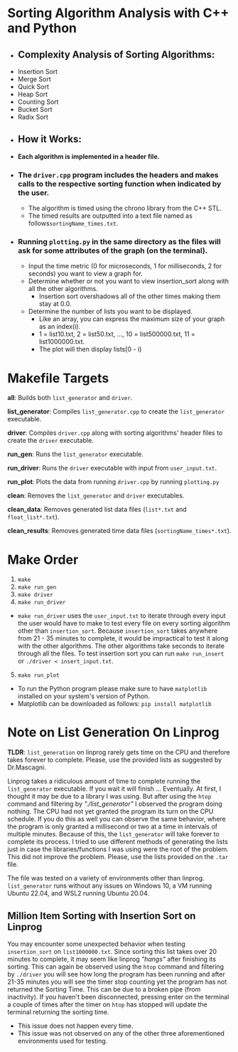 # Sorting Algorithm Analysis with C++ and Python
- ## Complexity Analysis of Sorting Algorithms:
- Insertion Sort
- Merge Sort
- Quick Sort
- Heap Sort
- Counting Sort
- Bucket Sort
- Radix Sort
- ## How it Works:
- **Each algorithm is implemented in a header file.**
- ### The `driver.cpp` program includes the headers and makes calls to the respective sorting function when indicated by the user.
  - The algorithm is timed using the chrono library from the C++ STL.
  - The timed results are outputted into a text file named as follows`sortingName_times.txt`.
- ### Running `plotting.py` in the same directory as the files will ask for some attributes of the graph (on the terminal).
  - Input the time metric (0 for microseconds, 1 for milliseconds, 2 for seconds) you want to view a graph for.
  - Determine whether or not you want to view insertion_sort along with all the other algorithms.
    - Insertion sort overshadows all of the other times making them stay at 0.0.
  - Determine the number of lists you want to be displayed.
    - Like an array, you can express the maximum size of your graph as an index(i).
    - 1 = list10.txt, 2 = list50.txt, ..., 10 = list500000.txt, 11 = list1000000.txt.
    - The plot will then display lists[0 - i)

# Makefile Targets
**all**: Builds both `list_generator` and `driver`.

**list_generator**: Compiles `list_generator.cpp` to create the `list_generator` executable.

**driver**: Compiles `driver.cpp` along with sorting algorithms' header files to create the `driver` executable.

**run_gen**: Runs the `list_generator` executable.

**run_driver**: Runs the `driver` executable with input from `user_input.txt`.

**run_plot**: Plots the data from running `driver.cpp` by running `plotting.py`

**clean**: Removes the `list_generator` and `driver` executables.

**clean_data**: Removes generated list data files (`list*.txt` and `float_list*.txt`).

**clean_results**: Removes generated time data files (`sortingName_times*.txt`).

# Make Order
1. `make`
2. `make run_gen`
3.  `make driver`
4.  `make run_driver`
  -  `make run_driver` uses the `user_input.txt` to iterate through every input the user would have to make to test every file on every sorting algorithm other than `insertion_sort`. Because `insertion_sort` takes anywhere from 21 - 35 minutes to complete, it would be impractical to test it along with the other algorithms. The other algorithms take seconds to iterate through all the files. To test insertion sort you can run `make run_insert` or `./driver < insert_input.txt`. 
5.  `make run_plot`
  - To run the Python program please make sure to have `matplotlib` installed on your system's version of Python.
  - Matplotlib can be downloaded as follows: `pip install matplotlib`

# Note on List Generation On Linprog

**TLDR**: `list_generation` on linprog rarely gets time on the CPU and therefore takes forever to complete. Please, use the provided lists as suggested by Dr.Mascagni.

Linprog takes a ridiculous amount of time to complete running the `list_generator` executable. If you wait it will finish ... Eventually. At first, I thought it may be due to a library I was using. But after using the `htop` command and filtering by _"./list_generator"_ I observed the program doing nothing. The CPU had not yet granted the program its turn on the CPU schedule. If you do this as well you can observe the same behavior, where the program is only granted a millisecond or two at a time in intervals of multiple minutes. Because of this, the `list_generator` will take forever to complete its process. I tried to use different methods of generating the lists just in case the libraries/functions I was using were the root of the problem. This did not improve the problem. Please, use the lists provided on the `.tar` file. 

The file was tested on a variety of environments other than linprog. `list_generator` runs without any issues on Windows 10, a VM running Ubuntu 22.04, and WSL2 running Ubuntu 20.04. 

## Million Item Sorting with Insertion Sort on Linprog
You may encounter some unexpected behavior when testing `insertion_sort` on `list1000000.txt`. Since sorting this list takes over 20 minutes to complete, it may seem like linprog _"hangs"_ after finishing its sorting. This can again be observed using the `htop` command and filtering by `./driver` you will see how long the program has been running and after 21-35 minutes you will see the timer stop counting yet the program has not returned the Sorting Time. This can be due to a broken pipe (from inactivity). If you haven't been disconnected, pressing enter on the terminal a couple of times after the timer on `htop` has stopped will update the terminal returning the sorting time. 

- This issue does not happen every time.
- This issue was not observed on any of the other three aforementioned environments used for testing. 

